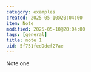 ```yaml
---
category: examples
created: 2025-05-10@20:04:00
item: Note
modified: 2025-05-10@20:04:00
tags: [general]
title: note 1
uid: 5f751fed9def27ae
---
```


Note one